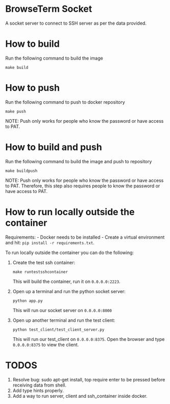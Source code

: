 # BrowseTerm Socket
A socket server to connect to SSH server as per the data provided.

# How to build
Run the following command to build the image
```
make build
```

# How to push
Run the following command to push to docker repository
```
make push
```
NOTE: Push only works for people who know the password or have access to PAT.

# How to build and push
Run the following command to build the image and push to repository
```
make buildpush
```
NOTE: Push only works for people who know the password or have access to PAT. Therefore, this step also requires people to know the password or have access to PAT.

# How to run locally outside the container
Requirements:
    - Docker needs to be installed
    - Create a virtual environment and hit: `pip install -r requirements.txt`.

To run locally outside the container you can do the following:
1. Create the test ssh container:
    ```
    make runtestsshcontainer
    ```
    This will build the container, run it on `0.0.0.0:2223`.

2. Open up a terminal and run the python socket server:
    ```
    python app.py
    ```
    This will run our socket server on `0.0.0.0:8000`

3. Open up another terminal and run the test client:
    ```
    python test_client/test_client_server.py
    ```
    This will run our test_client on `0.0.0.0:8375`.
    Open the browser and type `0.0.0.0:8375` to view the client.

# TODOS
1. Resolve bug: sudo apt-get install, top require enter to be pressed before receiving data from shell.
2. Add type hints properly.
3. Add a way to run server, client and ssh_container inside docker.